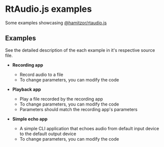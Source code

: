 
<h1>
  RtAudio.js examples
</h1>

<span>Some examples showcasing <a href="https://github.com/hamitzor/rtaudio.js">@hamitzor/rtaudio.js</a></span>

## Examples

See the detailed description of the each example in it's respective source file.

* <b>Recording app</b>
  - Record audio to a file
  - To change parameters, you can modify the code

* <b>Playback app</b>
  - Play a file recorded by the recording app
  - To change parameters, you can modify the code
  - Parameters should match the recording app's parameters

* <b>Simple echo app</b>
  - A simple CLI application that echoes audio from default input device to the default output device
  - To change parameters, you can modify the code
